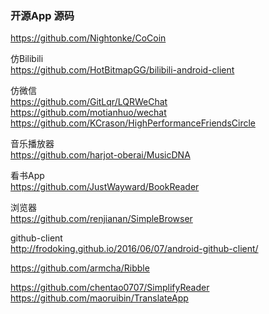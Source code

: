 ### 开源App 源码
https://github.com/Nightonke/CoCoin  

仿Bilibili  
https://github.com/HotBitmapGG/bilibili-android-client  

仿微信  
https://github.com/GitLqr/LQRWeChat  
https://github.com/motianhuo/wechat   
https://github.com/KCrason/HighPerformanceFriendsCircle  


音乐播放器  
https://github.com/harjot-oberai/MusicDNA    

 看书App  
https://github.com/JustWayward/BookReader  

浏览器  
https://github.com/renjianan/SimpleBrowser  

github-client  
http://frodoking.github.io/2016/06/07/android-github-client/  

https://github.com/armcha/Ribble 

https://github.com/chentao0707/SimplifyReader
https://github.com/maoruibin/TranslateApp  


